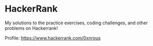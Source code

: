 # HackerRank

My solutions to the practice exercises, coding challenges, and other problems on Hackerrank! 

Profile: https://www.hackerrank.com/0xnrous
